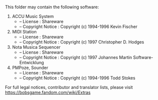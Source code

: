﻿This folder may contain the following software:

1. ACCU Music System
   - – License : Shareware
   - – Copyright Notice : Copyright (c) 1994-1996 Kevin Fischer
2. MIDI Station
   - – License : Shareware
   - – Copyright Notice : Copyright (c) 1997 Christopher D. Hodges
3. Nota Musica Sequencer
   - – License : Shareware
   - – Copyright Notice : Copyright (c) 1997 Johannes Martin Software-Entwicklung
4. PMPoze, Sounder
   - – License : Shareware
   - – Copyright Notice : Copyright (c) 1994-1996 Todd Stokes

For full legal notices, contributor and translator lists, please visit https://bobsgame.fandom.com/wiki/Extras